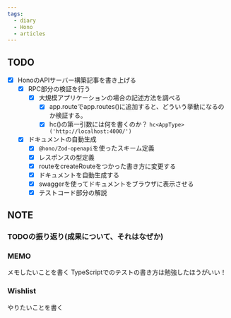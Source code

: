 ```yaml
---
tags:
  - diary
  - Hono
  - articles
---
```


## TODO
- [x] HonoのAPIサーバー構築記事を書き上げる
	- [x] RPC部分の検証を行う
		- [x] 大規模アプリケーションの場合の記述方法を調べる
			- [x] app.routeでapp.routes()に追加すると、どういう挙動になるのか検証する。
			- [x] hc()の第一引数には何を書くのか？
			      `hc<AppType>('http://localhost:4000/')`
	- [x] ドキュメントの自動生成
		- [x] `@hono/Zod-openapi`を使ったスキーム定義
		- [x] レスポンスの型定義
		- [x] routeをcreateRouteをつかった書き方に変更する
		- [x] ドキュメントを自動生成する
		- [x] swaggerを使ってドキュメントをブラウザに表示させる
		- [x] テストコード部分の解説

## NOTE
### TODOの振り返り(成果について、それはなぜか)



### MEMO
メモしたいことを書く
TypeScriptでのテストの書き方は勉強したほうがいい！

### Wishlist
やりたいことを書く
